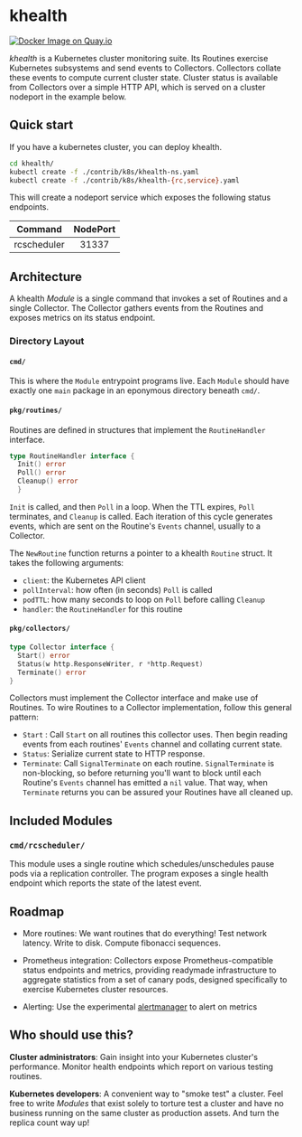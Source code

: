 # khealth

[![Docker Image on Quay.io](https://quay.io/repository/coreos/khealth/status "Docker Image on Quay.io")](https://quay.io/repository/coreos/khealth)

*khealth*  is a Kubernetes cluster monitoring suite. Its Routines exercise Kubernetes subsystems and send events to Collectors. Collectors collate these events to compute current cluster state. Cluster status is available from Collectors over a simple HTTP API, which is served on a cluster nodeport in the example below.

## Quick start

If you have a kubernetes cluster, you can deploy khealth.

```sh
cd khealth/
kubectl create -f ./contrib/k8s/khealth-ns.yaml
kubectl create -f ./contrib/k8s/khealth-{rc,service}.yaml
```

This will create a nodeport service which exposes the following status endpoints.

| Command  | NodePort |
| ------------- |:-------------:|
| rcscheduler  | 31337 |

## Architecture

A khealth *Module* is a single command that invokes a set of Routines and a single Collector. The Collector gathers events from the Routines and exposes metrics on its status endpoint.

### Directory Layout

#### `cmd/`

This is where the `Module` entrypoint programs live. Each `Module` should have exactly one `main` package in an eponymous directory beneath `cmd/`.

#### `pkg/routines/`

Routines are defined in structures that implement the `RoutineHandler` interface.

```go
type RoutineHandler interface {
  Init() error
  Poll() error
  Cleanup() error
  }
```

`Init` is called, and then `Poll` in a loop. When the TTL expires, `Poll` terminates, and `Cleanup` is called. Each iteration of this cycle generates events, which are sent on the Routine's `Events` channel, usually to a Collector.

The `NewRoutine` function returns a pointer to a khealth `Routine` struct. It takes the following arguments:

* `client`: the Kubernetes API client
* `pollInterval`: how often (in seconds) `Poll` is called
* `podTTL`: how many seconds to loop on `Poll` before calling `Cleanup`
* `handler`: the `RoutineHandler` for this routine

#### `pkg/collectors/`

```go
type Collector interface {
  Start() error
  Status(w http.ResponseWriter, r *http.Request)
  Terminate() error
}
```

Collectors must implement the Collector interface and make use of Routines. To wire Routines to a Collector implementation, follow this general pattern:

* `Start` : Call `Start` on all routines this collector uses. Then begin reading events from each routines' `Events` channel and collating current state.
* `Status`: Serialize current state to HTTP response.
* `Terminate`: Call `SignalTerminate` on each routine. `SignalTerminate` is non-blocking, so before returning you'll want to block until each Routine's `Events` channel has emitted a `nil` value. That way, when `Terminate` returns you can be assured your Routines have all cleaned up.

## Included Modules

### `cmd/rcscheduler/`

This module uses a single routine which schedules/unschedules pause pods via a replication controller. The program exposes a single health endpoint which reports the state of the latest event.

## Roadmap

* More routines: We want routines that do everything! Test network latency. Write to disk. Compute fibonacci sequences.

* Prometheus integration: Collectors expose Prometheus-compatible status endpoints and metrics, providing readymade infrastructure to aggregate statistics from a set of canary pods, designed specifically to exercise Kubernetes cluster resources.

* Alerting: Use the experimental [alertmanager](https://github.com/prometheus/alertmanager) to alert on metrics

## Who should use this?

**Cluster administrators**: Gain insight into your Kubernetes cluster's performance.  Monitor health endpoints which report on various testing routines.

**Kubernetes developers**: A convenient way to "smoke test" a cluster. Feel free to write *Modules* that exist solely to torture test a cluster and have no business running on the same cluster as production assets. And turn the replica count way up!
